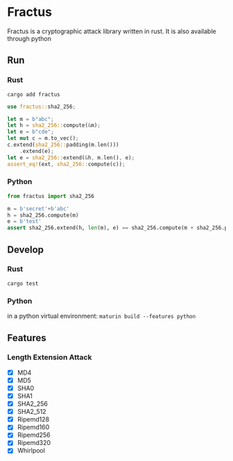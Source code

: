 
# Fractus
Fractus is a cryptographic attack library written in rust. It is also available through python

## Run
### Rust
`cargo add fractus`
```rust
use fractus::sha2_256;

let m = b"abc";
let h = sha2_256::compute(&m);
let e = b"cde";
let mut c = m.to_vec();
c.extend(sha2_256::padding(m.len()))
    .extend(e);
let e = sha2_256::extend(&h, m.len(), e);
assert_eq!(ext, sha2_256::compute(c));
```

### Python
```python
from fractus import sha2_256

m = b'secret'+b'abc'
h = sha2_256.compute(m)
e = b'test'
assert sha2_256.extend(h, len(m), e) == sha2_256.compute(m + sha2_256.padding(len(m)) + e)
```

## Develop
### Rust
`cargo test`
### Python
in a python virtual environment:
`maturin build --features python`

## Features
### Length Extension Attack
- [x] MD4
- [x] MD5
- [x] SHA0
- [x] SHA1
- [x] SHA2_256
- [x] SHA2_512
- [x] Ripemd128
- [x] Ripemd160
- [x] Ripemd256
- [x] Ripemd320
- [x] Whirlpool